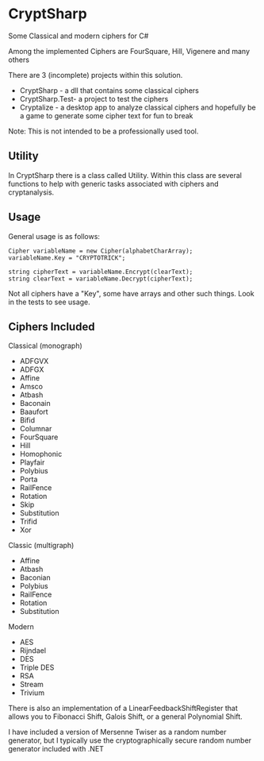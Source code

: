 # CryptSharp
Some Classical and modern ciphers for C#

Among the implemented Ciphers are FourSquare, Hill, Vigenere and many others

There are 3 (incomplete) projects within this solution.
- CryptSharp - a dll that contains some classical ciphers
- CryptSharp.Test- a project to test the ciphers
- Cryptalize - a desktop app to analyze classical ciphers and hopefully be a game to generate some cipher text for fun to break

Note: This is not intended to be a professionally used tool.

Utility
-------
In CryptSharp there is a class called Utility.  Within this class are several functions to help with generic tasks associated with ciphers and cryptanalysis.

Usage
-----
General usage is as follows:
```
Cipher variableName = new Cipher(alphabetCharArray);
variableName.Key = "CRYPTOTRICK";

string cipherText = variableName.Encrypt(clearText);
string clearText = variableName.Decrypt(cipherText);
```

Not all ciphers have a "Key", some have arrays and other such things.  Look in the tests to see usage.

Ciphers Included
----------------

Classical (monograph)
- ADFGVX
- ADFGX
- Affine
- Amsco
- Atbash
- Baconain
- Baaufort
- Bifid
- Columnar
- FourSquare
- Hill
- Homophonic
- Playfair
- Polybius
- Porta
- RailFence
- Rotation
- Skip
- Substitution
- Trifid
- Xor

Classic (multigraph)
- Affine
- Atbash
- Baconian
- Polybius
- RailFence
- Rotation
- Substitution

Modern
- AES
- Rijndael
- DES
- Triple DES
- RSA
- Stream
- Trivium

There is also an implementation of a LinearFeedbackShiftRegister that allows you to Fibonacci Shift, Galois Shift, or a general Polynomial Shift.

I have included a version of Mersenne Twiser as a random number generator, but I typically use the cryptographically secure random number generator included with .NET
